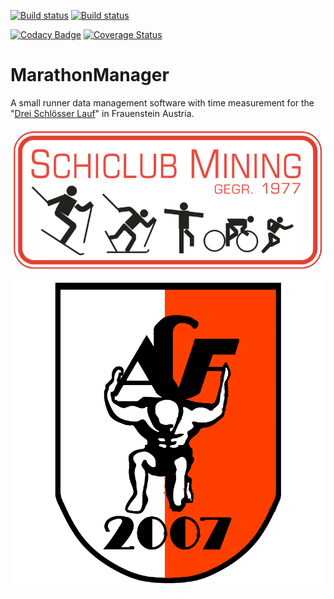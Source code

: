 [![Build status](https://ci.appveyor.com/api/projects/status/8ttcb97m22dwhmxv?svg=true)](https://ci.appveyor.com/project/JakobFerdinand/marathonmanager)
[![Build status](https://jakobferdinand.visualstudio.com/MarathonManager/_apis/build/status/MarathonManager-.NET%20Desktop-CI%20Github)](https://jakobferdinand.visualstudio.com/MarathonManager/_build/latest?definitionId=10)
<!-- [![Build Status](https://travis-ci.org/JakobFerdinand/MarathonManager.svg?branch=master)](https://travis-ci.org/JakobFerdinand/MarathonManager) -->

[![Codacy Badge](https://api.codacy.com/project/badge/Grade/020feb52e359420cbb195c8fd7b63d9e)](https://app.codacy.com/app/JakobFerdinand/MarathonManager?utm_source=github.com&utm_medium=referral&utm_content=JakobFerdinand/MarathonManager&utm_campaign=Badge_Grade_Dashboard)
[![Coverage Status](https://coveralls.io/repos/github/JakobFerdinand/MarathonManager/badge.svg?branch=master)](https://coveralls.io/github/JakobFerdinand/MarathonManager?branch=master)

# MarathonManager
A small runner data management software with time measurement for the "[Drei Schlösser Lauf](http://www.sc-mining.org/SpracheDE_104.html)" in Frauenstein Austria.

![SC Mining](/Logos/SC-Mining.png)
![ACF](/Logos/ACF.png)
